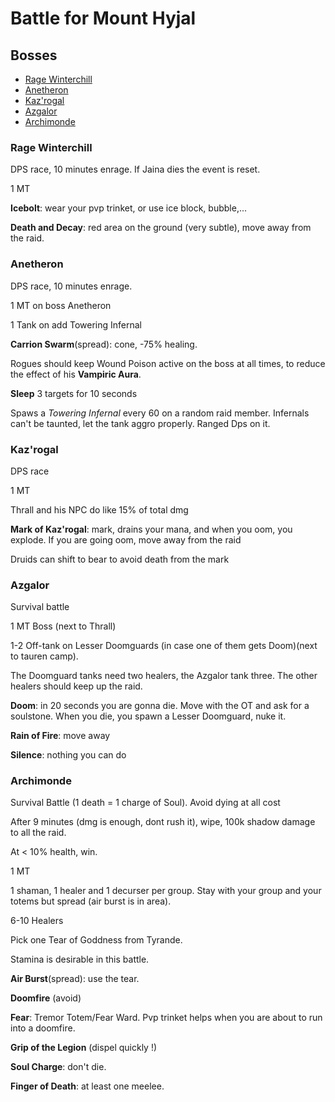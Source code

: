 # Battle for Mount Hyjal

## Bosses

- [Rage Winterchill](#Rage-Winterchill)
- [Anetheron](#Anetheron)
- [Kaz'rogal](#Kaz'rogal)
- [Azgalor](#Azgalor)
- [Archimonde](#Archimonde)

### Rage Winterchill

DPS race, 10 minutes enrage. If Jaina dies the event is reset.

1 MT

**Icebolt**: wear your pvp trinket, or use ice block, bubble,...

**Death and Decay**: red area on the ground (very subtle), move away from the raid.

### Anetheron

DPS race, 10 minutes enrage.

1 MT on boss Anetheron

1 Tank on add Towering Infernal

**Carrion Swarm**(spread): cone, -75% healing.

Rogues should keep Wound Poison active on the boss at all times, to reduce the effect of his **Vampiric Aura**.

**Sleep** 3 targets for 10 seconds

Spaws a *Towering Infernal* every 60 on a random raid member. Infernals can't be taunted, let the tank aggro properly. Ranged Dps on it.

### Kaz'rogal

DPS race

1 MT

Thrall and his NPC do like 15% of total dmg

**Mark of Kaz'rogal**: mark, drains your mana, and when you oom, you explode. If you are going oom, move away from the raid

Druids can shift to bear to avoid death from the mark

### Azgalor

Survival battle

1 MT Boss (next to Thrall)

1-2 Off-tank on Lesser Doomguards (in case one of them gets Doom)(next to tauren camp).

The Doomguard tanks need two healers, the Azgalor tank three. The other healers should keep up the raid.

**Doom**: in 20 seconds you are gonna die. Move with the OT and ask for a soulstone. When you die, you spawn a Lesser Doomguard, nuke it.

__Rain of Fire__: move away

__Silence__: nothing you can do

### Archimonde

Survival Battle (1 death = 1 charge of Soul). Avoid dying at all cost

After 9 minutes (dmg is enough, dont rush it), wipe, 100k shadow damage to all the raid.

At < 10% health, win.

1 MT

1 shaman, 1 healer and 1 decurser per group.
Stay with your group and your totems but spread (air burst is in area).

6-10 Healers

Pick one Tear of Goddness from Tyrande.

Stamina is desirable in this battle.

**Air Burst**(spread): use the tear.

**Doomfire** (avoid)

**Fear**: Tremor Totem/Fear Ward. Pvp trinket helps when you are about to run into a doomfire.

**Grip of the Legion** (dispel quickly !)

**Soul Charge**: don't die.

**Finger of Death**: at least one meelee.
